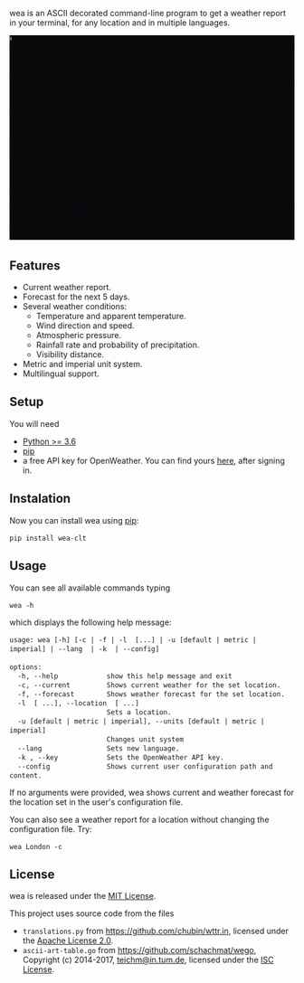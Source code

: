 wea is an ASCII decorated command-line program to get a weather report in your terminal, for any location and in multiple languages.

![](https://github.com/f7olivera/wea/blob/dc89a02c970af8fb3477709f068d271d19742dad/example.gif)

## Features
- Current weather report.
- Forecast for the next 5 days.
- Several weather conditions:
    -  Temperature and apparent temperature.
    -  Wind direction and speed.
    -  Atmospheric pressure.
    -  Rainfall rate and probability of precipitation.
    -  Visibility distance.
- Metric and imperial unit system.
- Multilingual support.

## Setup
You will need
- [Python >= 3.6](https://www.python.org/)
- [pip](https://pypi.org)
- a free API key for OpenWeather. You can find yours [here](https://home.openweathermap.org/api_keys), after signing in.

## Instalation
Now you can install wea using [pip](https://pypi.org):

    pip install wea-clt

## Usage
You can see all available commands typing
    
    wea -h

which displays the following help message:
```
usage: wea [-h] [-c | -f | -l  [...] | -u [default | metric | imperial] | --lang  | -k  | --config]

options:
  -h, --help            show this help message and exit
  -c, --current         Shows current weather for the set location.
  -f, --forecast        Shows weather forecast for the set location.
  -l  [ ...], --location  [ ...]
                        Sets a location.
  -u [default | metric | imperial], --units [default | metric | imperial]
                        Changes unit system
  --lang                Sets new language.
  -k , --key            Sets the OpenWeather API key.
  --config              Shows current user configuration path and content.
```

If no arguments were provided, wea shows current and weather forecast for the location set in the user's configuration file.

You can also see a weather report for a location without changing the configuration file. Try:

	wea London -c

## License
wea is released under the [MIT License](https://github.com/f7olivera/wea/blob/master/LICENSE).

This project uses source code from the files
- `translations.py` from https://github.com/chubin/wttr.in, licensed under the [Apache License 2.0](https://github.com/chubin/wttr.in/blob/master/LICENSE).
- `ascii-art-table.go` from https://github.com/schachmat/wego, Copyright (c) 2014-2017,  <teichm@in.tum.de>, licensed under the [ISC License](https://github.com/schachmat/wego/blob/master/LICENSE).
